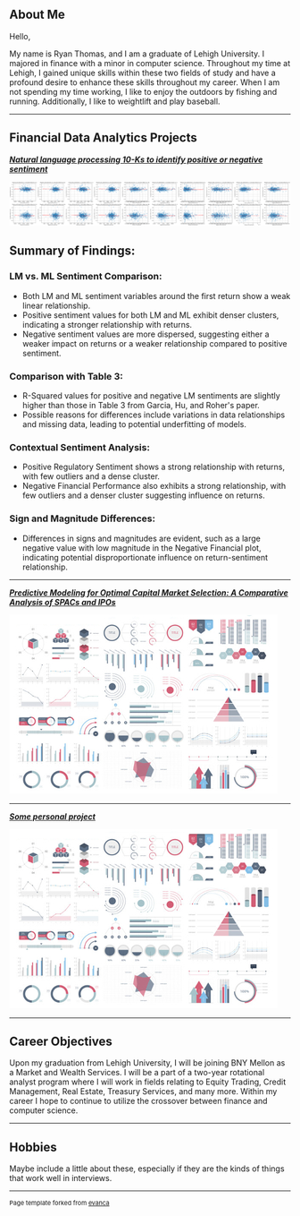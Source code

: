 ## About Me

Hello, 

My name is Ryan Thomas, and I am a graduate of Lehigh University. I majored in finance with a minor in computer science. Throughout my time at Lehigh, I gained unique skills within these two fields of study and have a profound desire to enhance these skills throughout my career. When I am not spending my time working, I like to enjoy the outdoors by fishing and running. Additionally, I like to weightlift and play baseball. 

<!-- Upload your own photo and change the path -->

<!-- <p style="text-align:center;">
  <img class="img-circle" src="/images/Thomas_Ryan.jpg" width="50%">
</p> -->

---

## Financial Data Analytics Projects

<!-- You can link to other websites, PDFs in this repo, and other pages in this repo -->

_**[Natural language processing 10-Ks to identify positive or negative sentiment](midterm_summary)**_

<img src="images/image.png"/>
 
## Summary of Findings:

### LM vs. ML Sentiment Comparison:
- Both LM and ML sentiment variables around the first return show a weak linear relationship.
- Positive sentiment values for both LM and ML exhibit denser clusters, indicating a stronger relationship with returns.
- Negative sentiment values are more dispersed, suggesting either a weaker impact on returns or a weaker relationship compared to positive sentiment.

### Comparison with Table 3:
- R-Squared values for positive and negative LM sentiments are slightly higher than those in Table 3 from Garcia, Hu, and Roher's paper.
- Possible reasons for differences include variations in data relationships and missing data, leading to potential underfitting of models.

### Contextual Sentiment Analysis:
- Positive Regulatory Sentiment shows a strong relationship with returns, with few outliers and a dense cluster.
- Negative Financial Performance also exhibits a strong relationship, with few outliers and a denser cluster suggesting influence on returns.

### Sign and Magnitude Differences:
- Differences in signs and magnitudes are evident, such as a large negative value with low magnitude in the Negative Financial plot, indicating potential disproportionate influence on return-sentiment relationship.


---

_**[Predictive Modeling for Optimal Capital Market Selection: A Comparative Analysis of SPACs and IPOs](https://donbowen.github.io/teamproject/)**_

<img src="images/dummy_thumbnail.jpg?raw=true"/>

---

_**[Some personal project](/pdf/sample_presentation.pdf)**_

<img src="images/dummy_thumbnail.jpg?raw=true"/>

---

## Career Objectives

Upon my graduation from Lehigh University, I will be joining BNY Mellon as a Market and Wealth Services. I will be a part of a two-year rotational analyst program where I will work in fields relating to Equity Trading, Credit Management, Real Estate, Treasury Services, and many more. Within my career I hope to continue to utilize the crossover between finance and computer science. 

---

## Hobbies

Maybe include a little about these, especially if they are the kinds of things that work well in interviews.

---
<p style="font-size:11px">Page template forked from <a href="https://github.com/evanca/quick-portfolio">evanca</a></p>
<!-- Remove above link if you don't want to attibute -->
